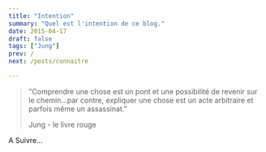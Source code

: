 ```yaml
---
title: "Intention"
summary: "Quel est l'intention de ce blog."
date: 2015-04-17
draft: false
tags: ["Jung"]
prev: /
next: /posts/connaitre

---
```


> "Comprendre une chose est un pont et une possibilité de revenir sur le chemin...par contre, expliquer une chose est un acte arbitraire et parfois même un assassinat."
> 
> Jung - le livre rouge

<!--more-->

A Suivre...
